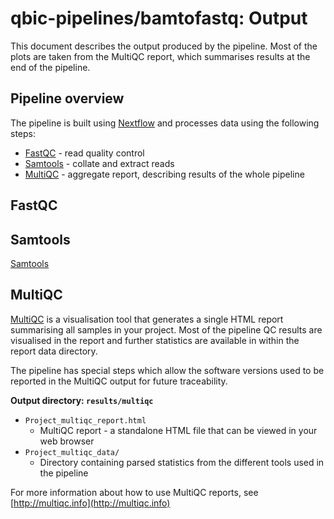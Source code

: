 # qbic-pipelines/bamtofastq: Output

This document describes the output produced by the pipeline. Most of the plots are taken from the MultiQC report, which summarises results at the end of the pipeline.

<!-- TODO nf-core: Write this documentation describing your workflow's output -->

## Pipeline overview
The pipeline is built using [Nextflow](https://www.nextflow.io/)
and processes data using the following steps:

* [FastQC](#fastqc) - read quality control
* [Samtools](#samtools) - collate and extract reads
* [MultiQC](#multiqc) - aggregate report, describing results of the whole pipeline

## FastQC
  
## Samtools
 [Samtools](https://www.htslib.org)

## MultiQC
[MultiQC](http://multiqc.info) is a visualisation tool that generates a single HTML report summarising all samples in your project. Most of the pipeline QC results are visualised in the report and further statistics are available in within the report data directory.

The pipeline has special steps which allow the software versions used to be reported in the MultiQC output for future traceability.

**Output directory: `results/multiqc`**

* `Project_multiqc_report.html`
  * MultiQC report - a standalone HTML file that can be viewed in your web browser
* `Project_multiqc_data/`
  * Directory containing parsed statistics from the different tools used in the pipeline

For more information about how to use MultiQC reports, see [http://multiqc.info](http://multiqc.info)

